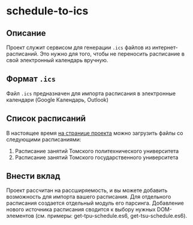 # schedule-to-ics

## Описание

Проект служит сервисом для генерации `.ics` файлов из интернет-расписаний. Это нужно для того, чтобы не переносить расписание в свой электронный календарь вручную.

## Формат `.ics`

Файл `.ics` предназначен для импорта расписания в электронные календари (Google Календарь, Outlook)

## Список расписаний
В настоящее время [на странице проекта](https://alexandr-bbm.github.io/schedule-to-ics/) можно загрузить файлы со следующими расписаниями:

1. Расписание занятий Томского политехнического университета
2. Расписание занятий Томского государственного университета

## Внести вклад
Проект рассчитан на рассширяемость, и вы можете добавить возможность для импорта вашего расписания.
Для отдельного расписания создается отдельный модуль его парсинга. Добавление нового источника расписания сводится к выбору нужных DOM-элементов (см. примеры: get-tpu-schedule.es6, get-tsu-schedule.es6).
 






